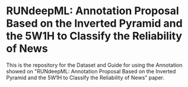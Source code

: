 # RUNdeepML: Annotation Proposal Based on the Inverted Pyramid and the 5W1H to Classify the Reliability of News

This is the repository for the Dataset and Guide for using the Annotation showed on "RUNdeepML: Annotation Proposal Based on the Inverted Pyramid and the 5W1H to Classify the Reliability of News" paper. 

